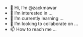- 👋 Hi, I’m @zackmawar
- 👀 I’m interested in ...
- 🌱 I’m currently learning ...
- 💞️ I’m looking to collaborate on ...
- 📫 How to reach me ...

<!---
zackmawar/zackmawar is a ✨ special ✨ repository because its `README.md` (this file) appears on your GitHub profile.
You can click the Preview link to take a look at your changes.
--->
